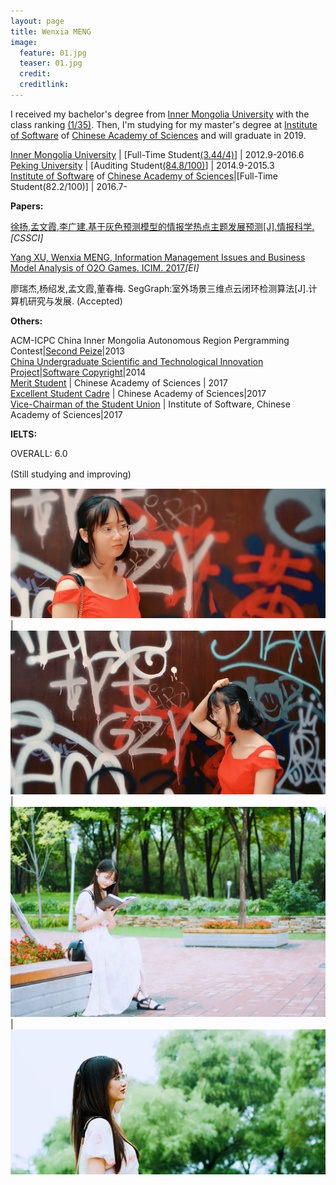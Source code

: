 ```yaml
---
layout: page
title: Wenxia MENG
image:
  feature: 01.jpg
  teaser: 01.jpg
  credit:
  creditlink:
---
```





I received my bachelor's degree from [Inner Mongolia University](http://www.imu.edu.cn/) with the  class ranking [(1/35)](/assets/img/rank.jpg). Then, I'm studying for my master's degree at [Institute of Software](http://english.is.cas.cn/) of [Chinese Academy of Sciences](http://english.cas.cn/) and will graduate in 2019. 



[Inner Mongolia University](http://www.imu.edu.cn/)   | [Full-Time Student[(3.44/4)](/assets/img/04.jpg)]    | 2012.9-2016.6    
[Peking University](http://www.pku.edu.cn/)           | [Auditing Student[(84.8/100)](/assets/img/03.jpg)]    |  2014.9-2015.3    
[Institute of Software](http://www.iscas.ac.cn/) of [Chinese Academy of Sciences](http://www.cas.cn/)|[Full-Time Student(82.2/100)]       |   2016.7-     


    
**Papers:**    

[徐扬,孟文霞,李广建.基于灰色预测模型的情报学热点主题发展预测[J].情报科学.](http://kns.cnki.net/KCMS/detail/detail.aspx?dbcode=CJFQ&dbname=CJFDLAST2016&filename=QBKX201607001&uid=WEEvREcwSlJHSldRa1FhcTdWZDluYU9WNDIyRUs0N1NzNVZBd3FXQTdIZz0=$9A4hF_YAuvQ5obgVAqNKPCYcEjKensW4ggI8Fm4gTkoUKaID8j8gFw!!&v=MDk3OTdZUjhlWDFMdXhZUzdEaDFUM3FUcldNMUZyQ1VSTDJmYnVWdkZDdmxVNzdOTkMvQWRyRzRIOWZNcUk5Rlo=)*[CSSCI]*     

[Yang XU, Wenxia MENG, Information Management Issues and Business Model Analysis of O2O Games. ICIM. 2017](/assets/img/ICIM2017.pdf)*[EI]*      

廖瑞杰,杨绍发,孟文霞,董春梅. SegGraph:室外场景三维点云闭环检测算法[J].计算机研究与发展. (Accepted)      

    
**Others:**    

ACM-ICPC China Inner Mongolia Autonomous Region Pergramming Contest|[Second Peize](/assets/img/ACM-ICPC.jpg)|2013      
[China Undergraduate Scientific and Technological Innovation Project](/assets/img/G1.jpg)|[Software Copyright](/assets/img/G3.jpg)|2014     
[Merit Student](/assets/img/S1.jpg) | Chinese Academy of Sciences | 2017      
[Excellent Student Cadre](/assets/img/S1.jpg) | Chinese Academy of Sciences|2017      
[Vice-Chairman of the Student Union](https://mp.weixin.qq.com/s/39xQMbd5tIienFR-MmxAqA) | Institute of Software, Chinese Academy of Sciences|2017     


**IELTS:**    
         
OVERALL: 6.0      

(Still studying and improving)
　　　　    

    
    
![1](/assets/img/01.jpg) | ![1](/assets/img/2.jpg)|![1](/assets/img/3.jpg) | ![1](/assets/img/4.jpg)